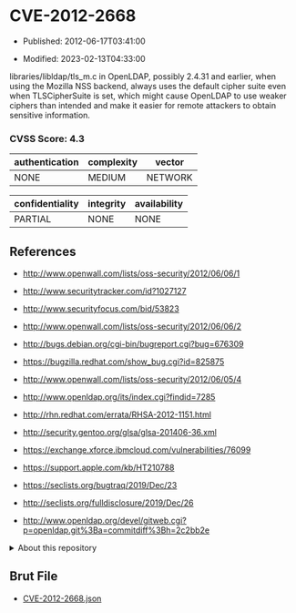# CVE-2012-2668

- Published: 2012-06-17T03:41:00

- Modified: 2023-02-13T04:33:00

libraries/libldap/tls_m.c in OpenLDAP, possibly 2.4.31 and earlier, when using the Mozilla NSS backend, always uses the default cipher suite even when TLSCipherSuite is set, which might cause OpenLDAP to use weaker ciphers than intended and make it easier for remote attackers to obtain sensitive information.

### CVSS Score: **4.3**

| authentication | complexity | vector |
| --- | --- | --- |
| NONE | MEDIUM | NETWORK |

| confidentiality | integrity | availability |
| --- | --- | --- |
| PARTIAL | NONE | NONE |

## References

* http://www.openwall.com/lists/oss-security/2012/06/06/1

* http://www.securitytracker.com/id?1027127

* http://www.securityfocus.com/bid/53823

* http://www.openwall.com/lists/oss-security/2012/06/06/2

* http://bugs.debian.org/cgi-bin/bugreport.cgi?bug=676309

* https://bugzilla.redhat.com/show_bug.cgi?id=825875

* http://www.openwall.com/lists/oss-security/2012/06/05/4

* http://www.openldap.org/its/index.cgi?findid=7285

* http://rhn.redhat.com/errata/RHSA-2012-1151.html

* http://security.gentoo.org/glsa/glsa-201406-36.xml

* https://exchange.xforce.ibmcloud.com/vulnerabilities/76099

* https://support.apple.com/kb/HT210788

* https://seclists.org/bugtraq/2019/Dec/23

* http://seclists.org/fulldisclosure/2019/Dec/26

* http://www.openldap.org/devel/gitweb.cgi?p=openldap.git%3Ba=commitdiff%3Bh=2c2bb2e

<details>
<summary>About this repository</summary> 

  This repository is part of the project [Live Hack CVE](https://github.com/Live-Hack-CVE). Main website can be found [www.live-hack.org](https://www.live-hack.org) 
  
  Made by [Sn0wAlice](https://github.com/Sn0wAlice) for the people that care about security and need to have a feed of the latest CVEs. Hope you enjoy it, don't forget to star the repo and follow me on [Twitter](https://twitter.com/Sn0wAlice) and [Github](https://github.com/Sn0wAlice). And that is my [personnal website](https://www.alice-snow.me/)

  - [Home Page](https://github.com/Live-Hack-CVE)
  - [Framework](https://github.com/Live-Hack-CVE/cve-framework)
  - [CVE database](https://github.com/Live-Hack-CVE/full_database)
  - [Changelog](https://github.com/Live-Hack-CVE/Changelog)
</details>

## Brut File

* [CVE-2012-2668.json](https://raw.githubusercontent.com/Live-Hack-CVE/full_database/main/cves/2012/CVE-2012-2668.json)

